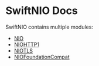 # SwiftNIO Docs

SwiftNIO contains multiple modules:

 - [NIO](../NIO/index.html)
 - [NIOHTTP1](../NIOHTTP1/index.html)
 - [NIOTLS](../NIOTLS/index.html)
 - [NIOFoundationCompat](../NIOFoundationCompat/index.html)
